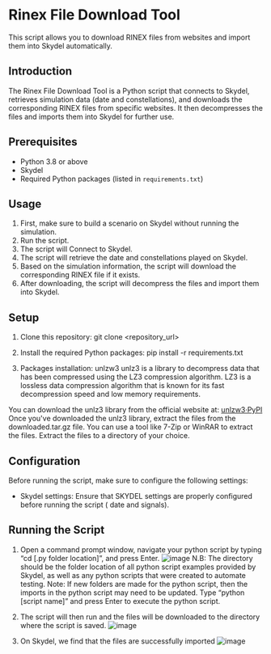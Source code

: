 # Rinex File Download Tool

This script allows you to download RINEX files from websites and import them into Skydel automatically.

## Introduction
The Rinex File Download Tool is a Python script that connects to Skydel, retrieves simulation data (date and constellations), and downloads the corresponding RINEX files from specific websites. It then decompresses the files and imports them into Skydel for further use.

## Prerequisites
- Python 3.8 or above
- Skydel
- Required Python packages (listed in `requirements.txt`)

## Usage
1. First, make sure to build a scenario on Skydel without running the simulation.
2. Run the script.
3. The script will Connect to Skydel.
4. The script will retrieve the date and constellations played on Skydel.
5. Based on the simulation information, the script will download the corresponding RINEX file if it exists.
6. After downloading, the script will decompress the files and import them into Skydel.

## Setup
1. Clone this repository:
git clone <repository_url>

2. Install the required Python packages:
pip install -r requirements.txt

3. Packages installation: unlzw3
unlz3 is a library to decompress data that has been compressed using the LZ3 compression algorithm. LZ3 is a lossless data compression algorithm that is known for its fast decompression speed and low memory requirements.

You can download the unlz3 library from the official website at: [unlzw3·PyPI](https://pypi.org/project/unlzw3/)
Once you've downloaded the unlz3 library, extract the files from the downloaded.tar.gz file. You can use a tool like 7-Zip or WinRAR to extract the files. Extract the files to a directory of your choice.

## Configuration
Before running the script, make sure to configure the following settings:

- Skydel settings: Ensure that SKYDEL settings are properly configured before running the script ( date and signals).

## Running the Script
1. Open a command prompt window, navigate your python script by typing “cd [.py folder location]”, and press Enter.
![image](https://github.com/learn-safran-navigation-timing/skydel-tools/assets/77835495/0c847f68-392f-48fa-b71f-dd2619af68e0)
N.B: The directory should be the folder location of all python script examples provided by Skydel, as well as any python scripts that were created to automate testing. Note: If new folders are made for the python script, then the imports in the python script may need to be updated. Type “python [script name]” and press Enter to execute the python script.

2. The script will then run and the files will be downloaded to the directory where the script is saved.
![image](https://github.com/learn-safran-navigation-timing/skydel-tools/assets/77835495/a398117b-c26b-4e9f-940e-ac4764cafd3a)


3. On Skydel, we find that the files are successfully imported
![image](https://github.com/learn-safran-navigation-timing/skydel-tools/assets/77835495/ff0d2eab-9919-4030-968f-8321736ef234)




